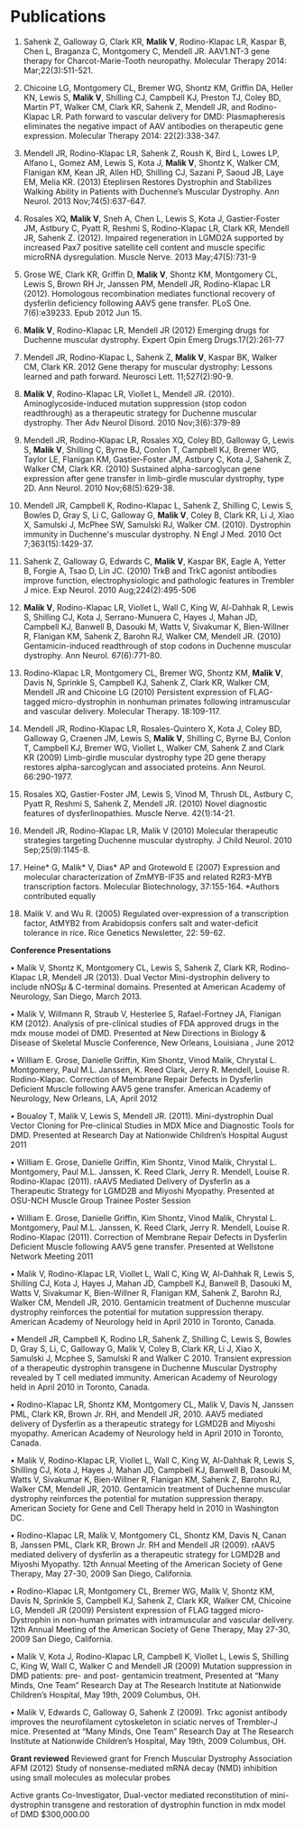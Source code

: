 # Publications

1.	Sahenk Z, Galloway G, Clark KR, **Malik V**, Rodino-Klapac LR, Kaspar B, Chen L, Braganza C, Montgomery C, Mendell JR. AAV1.NT-3 gene therapy for Charcot-Marie-Tooth neuropathy. Molecular Therapy 2014: Mar;22(3):511-521.

2.	Chicoine LG, Montgomery CL, Bremer WG, Shontz KM, Griffin DA, Heller KN, Lewis S, **Malik V**, Shilling CJ, Campbell KJ, Preston TJ, Coley BD, Martin PT, Walker CM, Clark KR, Sahenk Z, Mendell JR, and Rodino-Klapac LR. Path forward to vascular delivery for DMD: Plasmapheresis eliminates the negative impact of AAV antibodies on therapeutic gene expression. Molecular Therapy 2014: 22(2):338-347.

3.	Mendell JR, Rodino-Klapac LR, Sahenk Z, Roush K, Bird L, Lowes LP, Alfano L, Gomez AM, Lewis S, Kota J, **Malik V**, Shontz K, Walker CM, Flanigan KM, Kean JR, Allen HD, Shilling CJ, Sazani P, Saoud JB, Laye EM, Melia KR. (2013)  Eteplirsen Restores Dystrophin and Stabilizes Walking Ability in Patients with Duchenne’s Muscular Dystrophy. Ann Neurol. 2013 Nov;74(5):637-647. 
 
4.	Rosales XQ, **Malik V**, Sneh  A, Chen L, Lewis S, Kota J, Gastier-Foster JM, Astbury C, Pyatt R, Reshmi S, Rodino-Klapac LR, Clark KR, Mendell JR, Sahenk Z. (2012). Impaired regeneration in LGMD2A supported by increased Pax7 positive satellite cell content and muscle specific microRNA dysregulation. Muscle Nerve. 2013 May;47(5):731-9

5.	Grose WE, Clark KR, Griffin D, **Malik V**, Shontz KM, Montgomery CL, Lewis S, Brown RH Jr, Janssen PM, Mendell JR, Rodino-Klapac LR (2012). Homologous recombination mediates functional recovery of dysferlin deficiency following AAV5 gene transfer. PLoS One. 7(6):e39233. Epub 2012 Jun 15.

6.	**Malik V**, Rodino-Klapac LR, Mendell JR (2012) Emerging drugs for Duchenne muscular dystrophy. Expert Opin Emerg Drugs.17(2):261-77

7.	Mendell JR, Rodino-Klapac L, Sahenk Z, **Malik V**, Kaspar BK, Walker CM, Clark KR. 2012 Gene therapy for muscular dystrophy: Lessons learned and path forward. Neurosci Lett.  11;527(2):90-9.

8.	**Malik V**, Rodino-Klapac LR, Viollet L, Mendell JR. (2010). Aminoglycoside-induced mutation suppression (stop codon readthrough) as a therapeutic strategy for Duchenne muscular dystrophy. Ther Adv Neurol Disord. 2010 Nov;3(6):379-89

9.	Mendell JR, Rodino-Klapac LR, Rosales XQ, Coley BD, Galloway G, Lewis S, **Malik V**, Shilling C, Byrne BJ, Conlon T, Campbell KJ, Bremer WG, Taylor LE, Flanigan KM, Gastier-Foster JM, Astbury C, Kota J, Sahenk Z, Walker CM, Clark KR. (2010) Sustained alpha-sarcoglycan gene expression after gene transfer in limb-girdle muscular dystrophy, type 2D. Ann Neurol. 2010 Nov;68(5):629-38.

10.	Mendell JR, Campbell K, Rodino-Klapac L, Sahenk Z, Shilling C, Lewis S, Bowles D, Gray S, Li C, Galloway G, **Malik V**, Coley B, Clark KR, Li J, Xiao X, Samulski J, McPhee SW, Samulski RJ, Walker CM. (2010). Dystrophin immunity in Duchenne's muscular dystrophy. N Engl J Med. 2010 Oct 7;363(15):1429-37.

11.	Sahenk Z, Galloway G, Edwards C, **Malik V**, Kaspar BK, Eagle A, Yetter B, Forgie A, Tsao D, Lin JC. (2010) TrkB and TrkC agonist antibodies improve function, electrophysiologic and pathologic features in Trembler J mice. Exp Neurol. 2010 Aug;224(2):495-506

12.	**Malik V**, Rodino-Klapac LR, Viollet L, Wall C, King W, Al-Dahhak R, Lewis S, Shilling CJ, Kota J, Serrano-Munuera C, Hayes J, Mahan JD, Campbell KJ, Banwell B, Dasouki M, Watts V, Sivakumar K, Bien-Willner R, Flanigan KM, Sahenk Z, Barohn RJ, Walker CM, Mendell JR. (2010) Gentamicin-induced readthrough of stop codons in Duchenne muscular dystrophy.  Ann Neurol. 67(6):771-80.

13.	Rodino-Klapac LR, Montgomery CL, Bremer WG, Shontz KM, **Malik V**, Davis N, Sprinkle S, Campbell KJ, Sahenk Z, Clark KR, Walker CM, Mendell JR and Chicoine LG (2010) Persistent expression of FLAG-tagged micro-dystrophin in nonhuman primates following intramuscular and vascular delivery. Molecular Therapy. 18:109-117.

14.	Mendell JR, Rodino-Klapac LR, Rosales-Quintero X, Kota J, Coley BD, Galloway G, Craenen JM, Lewis S, **Malik V**, Shilling C, Byrne BJ, Conlon T, Campbell KJ, Bremer WG, Viollet L, Walker CM, Sahenk Z and Clark KR (2009) Limb-girdle muscular dystrophy type 2D gene therapy restores alpha-sarcoglycan and associated proteins. Ann Neurol. 66:290-1977.

15.	Rosales XQ, Gastier-Foster JM, Lewis S, Vinod M, Thrush DL, Astbury C, Pyatt R, Reshmi S, Sahenk Z, Mendell JR. (2010) Novel diagnostic features of dysferlinopathies. Muscle Nerve. 42(1):14-21.

16.	Mendell JR, Rodino-Klapac LR, Malik V (2010) Molecular therapeutic strategies targeting Duchenne muscular dystrophy. J Child Neurol. 2010 Sep;25(9):1145-8.

17.	Heine* G, Malik* V, Dias* AP and Grotewold E (2007) Expression and molecular characterization of ZmMYB-IF35 and related R2R3-MYB transcription factors. Molecular Biotechnology, 37:155-164.  *Authors contributed equally 

18.	Malik V. and Wu R. (2005) Regulated over-expression of a transcription factor, AtMYB2 from Arabidopsis confers salt and water-deficit tolerance in rice. Rice Genetics Newsletter, 22: 59-62.


**Conference Presentations**

•	Malik V, Shontz K, Montgomery CL, Lewis S, Sahenk Z, Clark KR, Rodino-Klapac LR, Mendell JR (2013). Dual Vector Mini-dystrophin delivery to include nNOSμ & C-terminal domains. Presented at American  Academy of Neurology, San Diego, March 2013.

•	Malik V, Willmann R, Straub V, Hesterlee S, Rafael-Fortney JA, Flanigan KM (2012). Analysis of pre-clinical studies of FDA approved drugs in the mdx mouse model of DMD. Presented at New Directions in Biology & Disease of Skeletal Muscle Conference, New Orleans, Louisiana , June 2012

•	William E. Grose, Danielle Griffin, Kim Shontz, Vinod Malik, Chrystal L. Montgomery, Paul M.L. Janssen, K. Reed Clark, Jerry R. Mendell, Louise R. Rodino-Klapac. Correction of Membrane Repair Defects in Dysferlin Deficient Muscle following AAV5 gene transfer. American Academy of Neurology, New Orleans, LA, April 2012

•	Boualoy T, Malik V, Lewis S, Mendell JR. (2011). Mini-dystrophin Dual Vector Cloning for Pre-clinical Studies in MDX Mice and Diagnostic Tools for DMD. Presented at Research Day at Nationwide Children’s Hospital  August 2011

•	William E. Grose, Danielle Griffin, Kim Shontz, Vinod Malik, Chrystal L. Montgomery, Paul M.L. Janssen, K. Reed Clark, Jerry R. Mendell, Louise R. Rodino-Klapac (2011). rAAV5 Mediated Delivery of Dysferlin as a Therapeutic Strategy for LGMD2B and Miyoshi Myopathy. Presented at OSU-NCH Muscle Group Trainee Poster Session 

•	William E. Grose, Danielle Griffin, Kim Shontz, Vinod Malik, Chrystal L. Montgomery, Paul M.L. Janssen, K. Reed Clark, Jerry R. Mendell, Louise R. Rodino-Klapac (2011). Correction of Membrane Repair Defects in Dysferlin Deficient Muscle following AAV5 gene transfer. Presented at Wellstone Network Meeting 2011

•	Malik V, Rodino-Klapac LR, Viollet L, Wall C, King W, Al-Dahhak R, Lewis S, Shilling CJ, Kota J, Hayes J, Mahan JD, Campbell KJ, Banwell B, Dasouki M, Watts V, Sivakumar K, Bien-Willner R, Flanigan KM, Sahenk Z, Barohn RJ, Walker CM, Mendell JR, 2010. Gentamicin treatment of Duchenne muscular dystrophy reinforces the potential for mutation suppression therapy. American Academy of Neurology held in April 2010 in Toronto, Canada.

•	Mendell JR, Campbell K, Rodino LR, Sahenk Z, Shilling C, Lewis S, Bowles D, Gray S, Li, C, Galloway G, Malik V, Coley B, Clark KR, Li J, Xiao X, Samulski J, Mcphee S, Samulski R and Walker C 2010. Transient expression of a therapeutic dystrophin transgene in Duchenne Muscular Dystrophy revealed by T cell mediated immunity. American Academy of Neurology held in April 2010 in Toronto, Canada.

•	Rodino-Klapac LR, Shontz KM, Montgomery CL, Malik V, Davis N, Janssen PML, Clark KR, Brown Jr. RH, and Mendell JR, 2010. AAV5 mediated delivery of Dysferlin as a therapeutic strategy for LGMD2B and Miyoshi myopathy. American Academy of Neurology held in April 2010 in Toronto, Canada.

•	Malik V, Rodino-Klapac LR, Viollet L, Wall C, King W, Al-Dahhak R, Lewis S, Shilling CJ, Kota J, Hayes J, Mahan JD, Campbell KJ, Banwell B, Dasouki M, Watts V, Sivakumar K, Bien-Willner R, Flanigan KM, Sahenk Z, Barohn RJ, Walker CM, Mendell JR, 2010. Gentamicin treatment of Duchenne muscular dystrophy reinforces the potential for mutation suppression therapy. American Society for Gene and Cell Therapy held in  2010 in Washington DC.

•	Rodino-Klapac LR, Malik V, Montgomery CL, Shontz KM, Davis N, Canan B, Janssen PML, Clark KR, Brown Jr. RH and Mendell JR (2009). rAAV5 mediated delivery of dysferlin as a therapeutic strategy for LGMD2B and Miyoshi Myopathy. 12th Annual Meeting of the American Society of Gene Therapy, May 27-30, 2009 San Diego, California.

•	Rodino-Klapac LR, Montgomery CL, Bremer WG, Malik V, Shontz KM, Davis N, Sprinkle S, Campbell KJ, Sahenk Z, Clark KR, Walker CM, Chicoine LG, Mendell JR (2009) Persistent expression of FLAG tagged micro-Dystrophin in non-human primates with intramuscular and vascular delivery. 12th Annual Meeting of the American Society of Gene Therapy, May 27-30, 2009 San Diego, California.

•	Malik V, Kota J, Rodino-Klapac LR, Campbell K, Viollet L, Lewis S, Shilling C, King W, Wall C, Walker C and Mendell JR (2009) Mutation suppression in DMD patients: pre- and post- gentamicin treatment, Presented at “Many Minds, One Team” Research Day at The Research Institute at Nationwide Children’s Hospital, May 19th, 2009 Columbus, OH.

•	Malik V, Edwards C, Galloway G, Sahenk Z (2009). Trkc agonist antibody improves the neurofilament cytoskeleton in sciatic nerves of Trembler-J mice. Presented at “Many Minds, One Team” Research Day at The Research Institute at Nationwide Children’s Hospital, May 19th, 2009 Columbus, OH.


**Grant reviewed**
Reviewed grant for French Muscular Dystrophy Association AFM (2012)
Study of nonsense-mediated mRNA decay (NMD) inhibition using small molecules as molecular probes 

Active grants
Co-Investigator, Dual-vector mediated reconstitution of mini-dystrophin transgene and restoration of dystrophin function in mdx model of DMD                             $300,000.00
